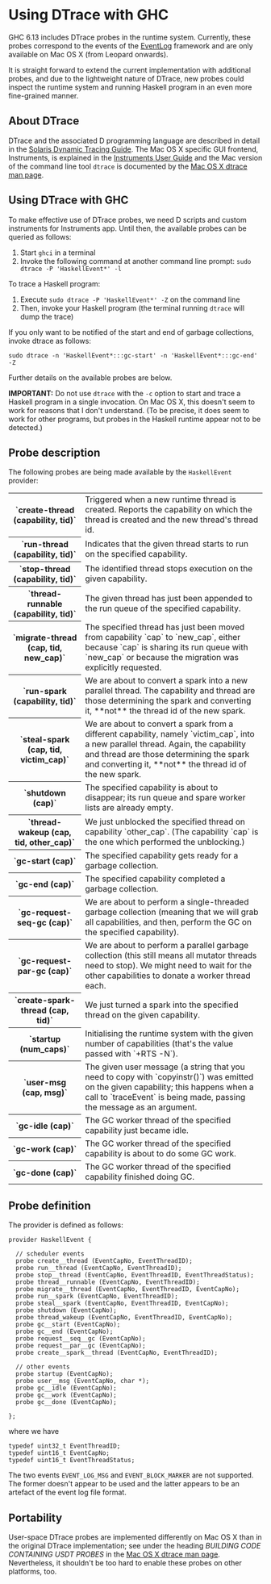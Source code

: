 # Using DTrace with GHC


GHC 6.13 includes DTrace probes in the runtime system.  Currently, these probes correspond to the events of the [EventLog](event-log) framework and are only available on Mac OS X (from Leopard onwards).


It is straight forward to extend the current implementation with additional probes, and due to the lightweight nature of DTrace, new probes could inspect the runtime system and running Haskell program in an even more fine-grained manner.

## About DTrace


DTrace and the associated D programming language are described in detail in the [Solaris Dynamic Tracing Guide](http://wikis.sun.com/display/DTrace/Documentation).  The Mac OS X specific GUI frontend, Instruments, is explained in the [Instruments User Guide](http://developer.apple.com/mac/library/DOCUMENTATION/DeveloperTools/Conceptual/InstrumentsUserGuide/Introduction/Introduction.html) and the Mac version of the command line tool `dtrace` is documented by the [Mac OS X dtrace man page](http://developer.apple.com/mac/library/documentation/Darwin/Reference/ManPages/man1/dtrace.1.html).

## Using DTrace with GHC


To make effective use of DTrace probes, we need D scripts and custom instruments for Instruments app.  Until then, the available probes can be queried as follows:

1. Start `ghci` in a terminal
1. Invoke the following command at another command line prompt: `sudo dtrace -P 'HaskellEvent*' -l`


To trace a Haskell program:

1. Execute `sudo dtrace -P 'HaskellEvent*' -Z` on the command line
1. Then, invoke your Haskell program (the terminal running `dtrace` will dump the trace)


If you only want to be notified of the start and end of garbage collections, invoke dtrace as follows: 

```wiki
sudo dtrace -n 'HaskellEvent*:::gc-start' -n 'HaskellEvent*:::gc-end' -Z
```


Further details on the available probes are below.

**IMPORTANT:** Do not use `dtrace` with the `-c` option to start and trace a Haskell program in a single invocation.  On Mac OS X, this doesn't seem to work for reasons that I don't understand.  (To be precise, it does seem to work for other programs, but probes in the Haskell runtime appear not to be detected.)

## Probe description


The following probes are being made available by the `HaskellEvent` provider:

<table><tr><th>`create-thread (capability, tid)`</th>
<td>
Triggered when a new runtime thread is created.  Reports the capability on which the thread is created and the new thread's thread id.
</td></tr>
<tr><th>`run-thread (capability, tid)`</th>
<td>
Indicates that the given thread starts to run on the specified capability.
</td></tr>
<tr><th>`stop-thread (capability, tid)`</th>
<td>
The identified thread stops execution on the given capability.
</td></tr>
<tr><th>`thread-runnable (capability, tid)`</th>
<td>
The given thread has just been appended to the run queue of the specified capability.
</td></tr>
<tr><th>`migrate-thread (cap, tid, new_cap)`</th>
<td>
The specified thread has just been moved from capability `cap` to `new_cap`, either because `cap` is sharing its run queue with `new_cap` or because the migration was explicitly requested.
</td></tr>
<tr><th>`run-spark (capability, tid)`</th>
<td>
We are about to convert a spark into a new parallel thread.  The capability and thread are those determining the spark and converting it, **not** the thread id of the new spark.
</td></tr>
<tr><th>`steal-spark (cap, tid, victim_cap)`</th>
<td>
We are about to convert a spark from a different capability, namely `victim_cap`, into a new parallel thread.  Again, the capability and thread are those determining the spark and converting it, **not** the thread id of the new spark.
</td></tr>
<tr><th>`shutdown (cap)`</th>
<td>
The specified capability is about to disappear; its run queue and spare worker lists are already empty.
</td></tr>
<tr><th>`thread-wakeup (cap, tid, other_cap)`</th>
<td>
We just unblocked the specified thread on capability `other_cap`.  (The capability `cap` is the one which performed the unblocking.)
</td></tr>
<tr><th>`gc-start (cap)`</th>
<td>
The specified capability gets ready for a garbage collection.
</td></tr>
<tr><th>`gc-end (cap)`</th>
<td>
The specified capability completed a garbage collection.
</td></tr>
<tr><th>`gc-request-seq-gc (cap)`</th>
<td>
We are about to perform a single-threaded garbage collection (meaning that we will grab all capabilities, and then, perform the GC on the specified capability).
</td></tr>
<tr><th>`gc-request-par-gc (cap)`</th>
<td>
We are about to perform a parallel garbage collection (this still means all mutator threads need to stop).  We might need to wait for the other capabilities to donate a worker thread each.
</td></tr>
<tr><th>`create-spark-thread (cap, tid)`</th>
<td>
We just turned a spark into the specified thread on the given capability.
</td></tr>
<tr><th>`startup (num_caps)`</th>
<td>
Initialising the runtime system with the given number of capabilities (that's the value passed with `+RTS -N`).
</td></tr>
<tr><th>`user-msg (cap, msg)`</th>
<td>
The given user message (a string that you need to copy with `copyinstr()`) was emitted on the given capability; this happens when a call to `traceEvent` is being made, passing the message as an argument.
</td></tr>
<tr><th>`gc-idle (cap)`</th>
<td>
The GC worker thread of the specified capability just became idle.
</td></tr>
<tr><th>`gc-work (cap)`</th>
<td>
The GC worker thread of the specified capability is about to do some GC work.
</td></tr>
<tr><th>`gc-done (cap)`</th>
<td>
The GC worker thread of the specified capability finished doing GC.
</td></tr></table>

## Probe definition


The provider is defined as follows:

```wiki
provider HaskellEvent {

  // scheduler events
  probe create__thread (EventCapNo, EventThreadID);
  probe run__thread (EventCapNo, EventThreadID);
  probe stop__thread (EventCapNo, EventThreadID, EventThreadStatus);
  probe thread__runnable (EventCapNo, EventThreadID);
  probe migrate__thread (EventCapNo, EventThreadID, EventCapNo);
  probe run__spark (EventCapNo, EventThreadID);
  probe steal__spark (EventCapNo, EventThreadID, EventCapNo);
  probe shutdown (EventCapNo);
  probe thread_wakeup (EventCapNo, EventThreadID, EventCapNo);
  probe gc__start (EventCapNo);
  probe gc__end (EventCapNo);
  probe request__seq__gc (EventCapNo);
  probe request__par__gc (EventCapNo);
  probe create__spark__thread (EventCapNo, EventThreadID);

  // other events
  probe startup (EventCapNo);
  probe user__msg (EventCapNo, char *);
  probe gc__idle (EventCapNo);
  probe gc__work (EventCapNo);
  probe gc__done (EventCapNo);

};
```


where we have

```wiki
typedef uint32_t EventThreadID;
typedef uint16_t EventCapNo;
typedef uint16_t EventThreadStatus;
```


The two events `EVENT_LOG_MSG` and `EVENT_BLOCK_MARKER` are not supported.  The former doesn't appear to be used and the latter appears to be an artefact of the event log file format.

## Portability


User-space DTrace probes are implemented differently on Mac OS X than in the original DTrace implementation; see under the heading *BUILDING CODE CONTAINING USDT PROBES* in the [Mac OS X dtrace man page](http://developer.apple.com/mac/library/documentation/Darwin/Reference/ManPages/man1/dtrace.1.html).  Nevertheless, it shouldn't be too hard to enable these probes on other platforms, too.
